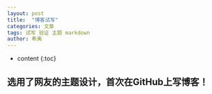 ```yaml
---
layout: post
title:  "博客试写"
categories: 文章
tags: 试写 验证 主题 markdown
author: 希夷
---
```


* content
{:toc}

## 选用了网友的主题设计，首次在GitHub上写博客！
